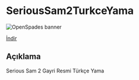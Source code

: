 # SeriousSam2TurkceYama
![OpenSpades banner](https://steamuserimages-a.akamaihd.net/ugc/776243048948960700/44F206684F4EEA129C13058E1D918748E41CA670/)

[İndir](https://github.com/Darkbloodking00/SeriousSam2TurkceYama/releases)
## Açıklama

 Serious Sam 2 Gayri Resmi Türkçe Yama
 

